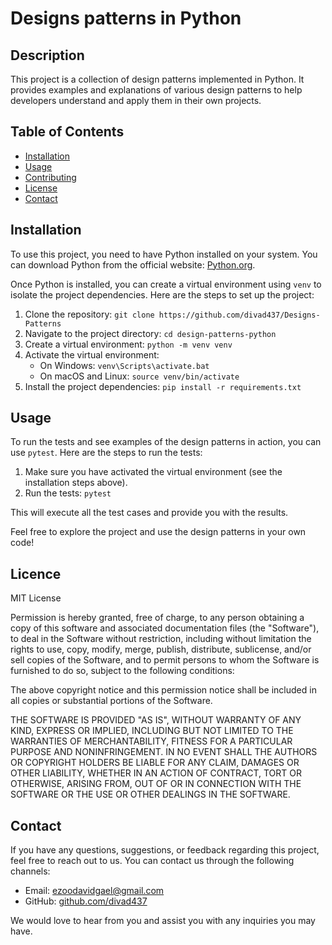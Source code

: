 # Designs patterns in Python

## Description

This project is a collection of design patterns implemented in Python. It provides examples and explanations of various design patterns to help developers understand and apply them in their own projects.

## Table of Contents

- [Installation](#installation)
- [Usage](#usage)
- [Contributing](#contributing)
- [License](#license)
- [Contact](#contact)

## Installation

To use this project, you need to have Python installed on your system. You can download Python from the official website: [Python.org](https://www.python.org/downloads/).

Once Python is installed, you can create a virtual environment using `venv` to isolate the project dependencies. Here are the steps to set up the project:

1. Clone the repository: `git clone https://github.com/divad437/Designs-Patterns`
2. Navigate to the project directory: `cd design-patterns-python`
3. Create a virtual environment: `python -m venv venv`
4. Activate the virtual environment:
   - On Windows: `venv\Scripts\activate.bat`
   - On macOS and Linux: `source venv/bin/activate`
5. Install the project dependencies: `pip install -r requirements.txt`

## Usage

To run the tests and see examples of the design patterns in action, you can use `pytest`. Here are the steps to run the tests:

1. Make sure you have activated the virtual environment (see the installation steps above).
2. Run the tests: `pytest`

This will execute all the test cases and provide you with the results.

Feel free to explore the project and use the design patterns in your own code!

## Licence

MIT License

Permission is hereby granted, free of charge, to any person obtaining a copy
of this software and associated documentation files (the "Software"), to deal
in the Software without restriction, including without limitation the rights
to use, copy, modify, merge, publish, distribute, sublicense, and/or sell
copies of the Software, and to permit persons to whom the Software is
furnished to do so, subject to the following conditions:

The above copyright notice and this permission notice shall be included in all
copies or substantial portions of the Software.

THE SOFTWARE IS PROVIDED "AS IS", WITHOUT WARRANTY OF ANY KIND, EXPRESS OR
IMPLIED, INCLUDING BUT NOT LIMITED TO THE WARRANTIES OF MERCHANTABILITY,
FITNESS FOR A PARTICULAR PURPOSE AND NONINFRINGEMENT. IN NO EVENT SHALL THE
AUTHORS OR COPYRIGHT HOLDERS BE LIABLE FOR ANY CLAIM, DAMAGES OR OTHER
LIABILITY, WHETHER IN AN ACTION OF CONTRACT, TORT OR OTHERWISE, ARISING FROM,
OUT OF OR IN CONNECTION WITH THE SOFTWARE OR THE USE OR OTHER DEALINGS IN THE
SOFTWARE.

## Contact

If you have any questions, suggestions, or feedback regarding this project, feel free to reach out to us. You can contact us through the following channels:

- Email: [ezoodavidgael@gmail.com](mailto:ezoodavidgael@gmail.com)
- GitHub: [github.com/divad437](https://github.com/divad437)

We would love to hear from you and assist you with any inquiries you may have.
